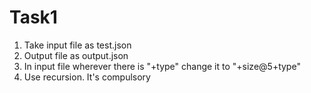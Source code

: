 # Task1

 1. Take input file as test.json
 2. Output file as output.json
 3. In input file wherever there is "+type" change it to "+size@5+type"
 4. Use recursion. It's compulsory
